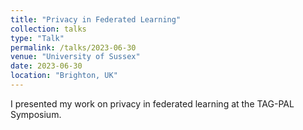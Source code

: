 ```yaml
---
title: "Privacy in Federated Learning"
collection: talks
type: "Talk"
permalink: /talks/2023-06-30
venue: "University of Sussex"
date: 2023-06-30
location: "Brighton, UK"
---
```


I presented my work on privacy in federated learning at the TAG-PAL Symposium.
